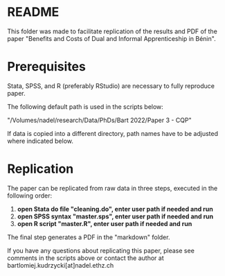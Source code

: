 # README
This folder was made to facilitate replication of the results and PDF of the paper "Benefits and Costs of Dual and Informal
Apprenticeship in Bénin". 

# Prerequisites
Stata, SPSS, and R (preferably RStudio) are necessary to fully reproduce paper.

The following default path is used in the scripts below: 

"/Volumes/nadel/research/Data/PhDs/Bart 2022/Paper 3 - CQP"

If data is copied into a different directory, path names have to be adjusted where indicated below.

# Replication

The paper can be replicated from raw data in three steps, executed in the following order:

  1. **open Stata do file "cleaning.do", enter user path if needed and run**
  2. **open SPSS syntax "master.sps", enter user path if needed and run**
  3. **open R script "master.R", enter user path if needed and run**

The final step generates a PDF in the "markdown" folder.

If you have any questions about replicating this paper, please see comments in the scripts above or contact the author at bartlomiej.kudrzycki[at]nadel.ethz.ch
